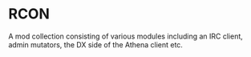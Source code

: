 # RCON

A mod collection consisting of various modules including an IRC client, admin mutators, the DX side of the Athena client etc.